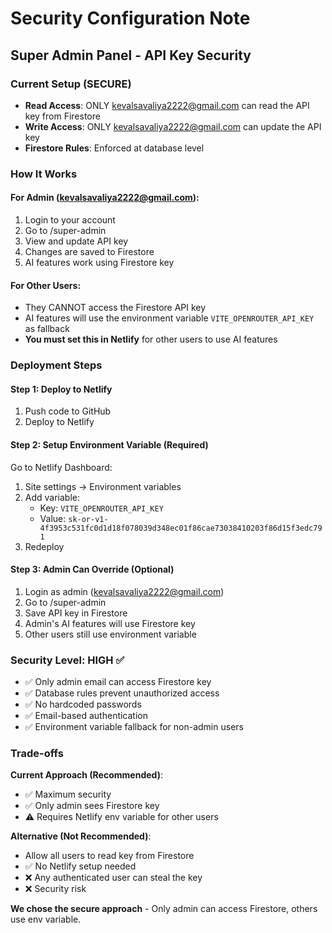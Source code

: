 # Security Configuration Note

## Super Admin Panel - API Key Security

### Current Setup (SECURE)
- **Read Access**: ONLY kevalsavaliya2222@gmail.com can read the API key from Firestore
- **Write Access**: ONLY kevalsavaliya2222@gmail.com can update the API key
- **Firestore Rules**: Enforced at database level

### How It Works

#### For Admin (kevalsavaliya2222@gmail.com):
1. Login to your account
2. Go to /super-admin
3. View and update API key
4. Changes are saved to Firestore
5. AI features work using Firestore key

#### For Other Users:
- They CANNOT access the Firestore API key
- AI features will use the environment variable `VITE_OPENROUTER_API_KEY` as fallback
- **You must set this in Netlify** for other users to use AI features

### Deployment Steps

#### Step 1: Deploy to Netlify
1. Push code to GitHub
2. Deploy to Netlify

#### Step 2: Setup Environment Variable (Required)
Go to Netlify Dashboard:
1. Site settings → Environment variables
2. Add variable:
   - Key: `VITE_OPENROUTER_API_KEY`
   - Value: `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`
3. Redeploy

#### Step 3: Admin Can Override (Optional)
1. Login as admin (kevalsavaliya2222@gmail.com)
2. Go to /super-admin
3. Save API key in Firestore
4. Admin's AI features will use Firestore key
5. Other users still use environment variable

### Security Level: HIGH ✅

- ✅ Only admin email can access Firestore key
- ✅ Database rules prevent unauthorized access
- ✅ No hardcoded passwords
- ✅ Email-based authentication
- ✅ Environment variable fallback for non-admin users

### Trade-offs

**Current Approach (Recommended)**:
- ✅ Maximum security
- ✅ Only admin sees Firestore key
- ⚠️ Requires Netlify env variable for other users

**Alternative (Not Recommended)**:
- Allow all users to read key from Firestore
- ✅ No Netlify setup needed
- ❌ Any authenticated user can steal the key
- ❌ Security risk

**We chose the secure approach** - Only admin can access Firestore, others use env variable.
